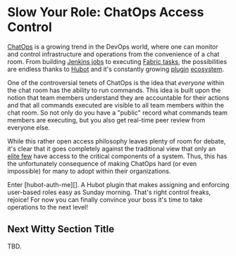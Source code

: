 # Slow Your Role: ChatOps Access Control

[ChatOps][7] is a growing trend in the DevOps world, where one can monitor and
control infrastructure and operations from the convenience of a chat room.
From building [Jenkins jobs][1] to executing [Fabric tasks][2], the
possibilities are endless thanks to [Hubot][3] and it's constantly growing
[plugin][5] [ecosystem][4].

One of the controversial tenets of ChatOps is the idea that *everyone* within the
chat room has the ability to run commands. This idea is built upon the notion
that team members understand they are accountable for their actions and that
all commands executed are visible to all team members within the chat room. So
not only do you have a "public" record what commands team members are executing,
but you also get real-time peer review from everyone else.

While this rather open access philosophy leaves plenty of room for debate, it's
clear that it goes completely against the traditional view that only an
[elite few][6] have access to the critical components of a system. Thus, this
has the unfortunately consequence of making ChatOps hard (or even impossible)
for many to adopt within their organizations.

Enter [hubot-auth-me][]. A Hubot plugin that makes assigning and enforcing
user-based roles easy as Sunday morning. That's right control freaks, rejoice!
For now you can finally convince your boss it's time to take operations to the
next level!

## Next Witty Section Title

TBD.


[1]: https://github.com/github/hubot-scripts/blob/master/src/scripts/jenkins.coffee
[2]: https://github.com/appneta/hubot-fabric
[3]: https://hubot.github.com/
[4]: https://www.npmjs.org/search?q=hubot
[5]: https://github.com/hubot-scripts
[6]: http://en.wikipedia.org/wiki/Bastard_Operator_From_Hell
[7]: https://speakerdeck.com/jnewland/chatops-at-github
